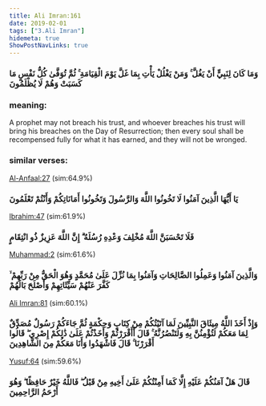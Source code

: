 ```yaml
---
title: Ali Imran:161
date: 2019-02-01
tags: ["3.Ali Imran"]
hidemeta: true 
ShowPostNavLinks: true 
---
```

### وَمَا كَانَ لِنَبِيٍّ أَنْ يَغُلَّ ۚ وَمَنْ يَغْلُلْ يَأْتِ بِمَا غَلَّ يَوْمَ الْقِيَامَةِ ۚ ثُمَّ تُوَفَّىٰ كُلُّ نَفْسٍ مَا كَسَبَتْ وَهُمْ لَا يُظْلَمُونَ
### meaning: 
A prophet may not breach his trust, and whoever breaches his trust will bring his breaches on the Day of Resurrection; then every soul shall be recompensed fully for what it has earned, and they will not be wronged.
### similar verses: 

[Al-Anfaal:27](/8/27) (sim:64.9%)

### يَا أَيُّهَا الَّذِينَ آمَنُوا لَا تَخُونُوا اللَّهَ وَالرَّسُولَ وَتَخُونُوا أَمَانَاتِكُمْ وَأَنْتُمْ تَعْلَمُونَ

[Ibrahim:47](/14/47) (sim:61.9%)

### فَلَا تَحْسَبَنَّ اللَّهَ مُخْلِفَ وَعْدِهِ رُسُلَهُ ۗ إِنَّ اللَّهَ عَزِيزٌ ذُو انْتِقَامٍ

[Muhammad:2](/47/2) (sim:61.6%)

### وَالَّذِينَ آمَنُوا وَعَمِلُوا الصَّالِحَاتِ وَآمَنُوا بِمَا نُزِّلَ عَلَىٰ مُحَمَّدٍ وَهُوَ الْحَقُّ مِنْ رَبِّهِمْ ۙ كَفَّرَ عَنْهُمْ سَيِّئَاتِهِمْ وَأَصْلَحَ بَالَهُمْ

[Ali Imran:81](/3/81) (sim:60.1%)

### وَإِذْ أَخَذَ اللَّهُ مِيثَاقَ النَّبِيِّينَ لَمَا آتَيْتُكُمْ مِنْ كِتَابٍ وَحِكْمَةٍ ثُمَّ جَاءَكُمْ رَسُولٌ مُصَدِّقٌ لِمَا مَعَكُمْ لَتُؤْمِنُنَّ بِهِ وَلَتَنْصُرُنَّهُ ۚ قَالَ أَأَقْرَرْتُمْ وَأَخَذْتُمْ عَلَىٰ ذَٰلِكُمْ إِصْرِي ۖ قَالُوا أَقْرَرْنَا ۚ قَالَ فَاشْهَدُوا وَأَنَا مَعَكُمْ مِنَ الشَّاهِدِينَ

[Yusuf:64](/12/64) (sim:59.6%)

### قَالَ هَلْ آمَنُكُمْ عَلَيْهِ إِلَّا كَمَا أَمِنْتُكُمْ عَلَىٰ أَخِيهِ مِنْ قَبْلُ ۖ فَاللَّهُ خَيْرٌ حَافِظًا ۖ وَهُوَ أَرْحَمُ الرَّاحِمِينَ
